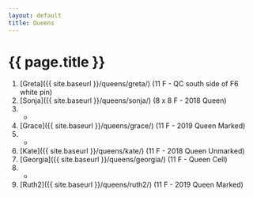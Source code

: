 ```yaml
---
layout: default
title: Queens
---
```

# {{ page.title }}

1. [Greta]({{ site.baseurl }}/queens/greta/) (11 F - QC south side of F6 white pin)
1. [Sonja]({{ site.baseurl }}/queens/sonja/) (8 x 8 F - 2018 Queen)
1. -
1. [Grace]({{ site.baseurl }}/queens/grace/) (11 F - 2019 Queen Marked)
1. -
1. [Kate]({{ site.baseurl }}/queens/kate/) (11 F - 2018 Queen Unmarked)
1. [Georgia]({{ site.baseurl }}/queens/georgia/) (11 F - Queen Cell)
1. -
1. [Ruth2]({{ site.baseurl }}/queens/ruth2/) (11 F - 2019 Queen Marked)

